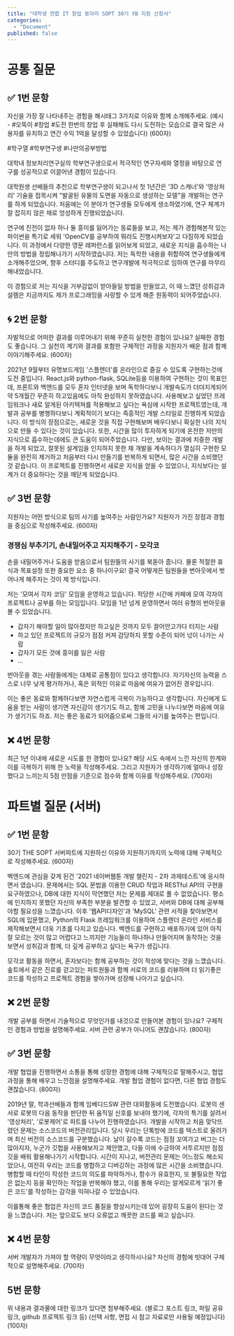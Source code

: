 ```yaml
---
title: "대학생 연합 IT 창업 동아리 SOPT 30기 YB 지원 신청서"
categories:
  - "Document"
published: false
---
```


# 공통 질문

## ✅ 1번 문항

자신을 가장 잘 나타내주는 경험을 해시태그 3가지로 이유와 함께 소개해주세요.
(예시 - #오뚝이 #창업 #도전
한번의 창업 후 실패해도 다시 도전하는 모습으로 결국 많은 사용자를 유치하고 연간 수익 1억을 달성할 수 있었습니다) (600자)


#학구열 #학부연구생 #나만의공부방법

대학내 정보처리연구실의 학부연구생으로서 적극적인 연구자세와 열정을 바탕으로 연구를 성공적으로 이끌어낸 경험이 있습니다.

대학원생 선배들의 추천으로 학부연구생이 되고나서 첫 1년간은 '3D 스캐너'와 '영상처리' 기술을 접목시켜 "발굴된 유물의 도면을 자동으로 생성하는 모델"을 개발하는 연구를 하게 되었습니다. 처음에는 이 분야가 연구생들 모두에게 생소하였기에, 연구 체계가 잘 잡히지 않은 채로 엉성하게 진행되었습니다.

연구에 진전이 없자 하나 둘 흥미를 잃어가는 동료들을 보고, 저는 제가 경험해본적 있는 파이썬을 특기로 세워 'OpenCV를 공부하여 뭐라도 진행시켜보자'고 다짐하게 되었습니다. 이 과정에서 다양한 영문 레퍼런스를 읽어보게 되었고, 새로운 지식을 흡수하는 나만의 방법을 정립해나가기 시작하였습니다. 저는 독학한 내용을 취합하여 연구생들에게 소개해주었으며, 향후 스터디를 주도하고 연구개발에 적극적으로 임하여 연구를 마무리해내었습니다.

이 경험으로 저는 지식을 거부감없이 받아들일 방법을 만들었고, 이 때 느꼈던 성취감과 설렘은 지금까지도 제가 프로그래밍을 사랑할 수 있게 해준 원동력이 되어주었습니다.


## 🌀 2번 문항

자발적으로 어떠한 결과를 이루어내기 위해 꾸준히 실천한 경험이 있나요? 실패한 경험도 좋습니다. 그 실천의 계기와 결과를 포함한 구체적인 과정을 지원자가 배운 점과 함께 이야기해주세요. (600자)


2021년 9월부터 유명보드게임 '스플렌더'를 온라인으로 즐길 수 있도록 구현하는것에 도전 중입니다. React.js와 python-flask, SQLite등을 이용하여 구현하는 것이 목표인데, 프론트와 백엔드를 모두 혼자 인터넷을 보며 독학하다보니 개발속도가 더뎌지게되어 약 5개월간 꾸준히 하고있음에도 아직 완성하지 못하였습니다. 사용해보고 싶었던 프레임워크나 새로 알게된 아키텍쳐를 적용해보고 싶다는 욕심에 시작한 프로젝트였는데, 개발과 공부를 병행하다보니 계획적이기 보다는 즉흥적인 개발 스타일로 진행하게 되었습니다. 이 방식의 장점으로는, 새로운 것을 직접 구현해보며 배우다보니 확실한 나의 지식으로 만들 수 있다는 것이 있습니다. 또한, 시간을 많이 투자하게 되기에 온전한 저만의 지식으로 흡수하는데에도 큰 도움이 되어주었습니다. 다만, 보이는 결과에 치중한 개발을 하게 되었고, 잘못된 설계임을 인지하지 못한 채 개발을 계속하다가 열심히 구현한 모듈을 완전히 제거하고 처음부터 다시 만들기를 반복하게 되면서, 많은 시간을 소비했던 것 같습니다.
이 프로젝트를 진행하면서 새로운 지식을 얻을 수 있었으나, 지식보다는 설계가 더 중요하다는 것을 깨닫게 되었습니다.


## ✅ 3번 문항

지원자는 어떤 방식으로 팀의 사기를 높여주는 사람인가요? 지원자가 가진 장점과 경험을 중심으로 작성해주세요. (600자)

### 경쟁심 부추기기, 손내밀어주고 지지해주기 - 모각코

손을 내밀어주거나 도움을 받음으로서 팀원들의 사기를 북돋아 줍니다. 물론 적절한 휴식과 목표설정 또한 중요한 요소 중 하나이구요!
결국 어떻게든 팀원들을 번아웃에서 벗어나게 해주자는 것이 제 방식입니다.

저는 '모여서 각자 코딩' 모임을 운영하고 있습니다. 적당한 시간에 카페에 모여 각자의 프로젝트나 공부를 하는 모임입니다.
모임을 1년 넘게 운영하면서 여러 유형의 번아웃을 볼 수 있었습니다.

* 갑자기 해야할 일이 많아졌지만 하고싶은 것까지 모두 끌어안고가다 터지는 사람
* 하고 있던 프로젝트의 규모가 점점 커져 감당하지 못할 수준이 되어 넋이 나가는 사람
* 갑자기 모든 것에 흥미를 잃은 사람
* ...

번아웃을 겪는 사람들에게는 대체로 공통점이 있다고 생각합니다.
자기자신의 능력을 스스로 너무 낮게 평가하거나, 혹은 외적인 이유로 마음에 여유가 없어진 경우입니다.

이는 좋은 동료와 함께하다보면 자연스럽게 극복이 가능하다고 생각합니다. 자신에게 도움을 받는 사람이 생기면 자신감이 생기기도 하고, 함께 고민을 나누다보면 마음에 여유가 생기기도 하죠. 저는 좋은 동료가 되어줌으로써 그들의 사기를 높여주는 편입니다.


## ❌ 4번 문항

최근 1년 이내에 새로운 시도를 한 경험이 있나요?
해당 시도 속에서 느낀 자신의 한계와 이를 극복하기 위해 한 노력을 작성해주세요. 그리고 지원자가 생각하기에 얼마나 성장했다고 느끼는지 5점 만점을 기준으로 점수와 함께 이유를 작성해주세요. (700자)

# 파트별 질문 (서버)

## ✅ 1번 문항

30기 THE SOPT 서버파트에 지원하신 이유와 지원하기까지의 노력에 대해 구체적으로 작성해주세요. (600자)


벡엔드에 관심을 갖게 된건 '2021 네이버웹툰 개발 챌린지 - 2차 과제테스트'에 응시하면서 였습니다. 문제에서는 SQL 문법을 이용한 CRUD 작업과 RESTful API의 구현을 요구하였으나, DB에 대한 지식이 막연했던 저는 문제를 제대로 풀 수 없었습니다. 평소에 인지하지 못했던 자신의 부족한 부분을 발견할 수 있었고, 서버와 DB에 대해 공부해야할 필요성을 느꼈습니다. 이후 '웹API디자인'과 'MySQL' 관련 서적을 찾아보면서 SQL에 입문했고, Python의 Flask 프레임워크를 이용하여 스플렌더 온라인 서비스를 제작해보면서 더욱 기초를 다지고 있습니다. 벡엔드를 구현하고 배포하기에 있어 아직 잘 모르는 것이 많고 어렵다고 느끼지만 기능들이 하나하나 만들어지며 동작하는 것을 보면서 성취감과 함께, 더 깊게 공부하고 싶다는 욕구가 생깁니다.

모각코 활동을 하면서, 혼자보다는 함께 공부하는 것이 적성에 맞다는 것을 느꼈습니다. 솦트에서 같은 진로를 걷고있는 파트원들과 함께 서로의 코드를 리뷰하며 더 읽기좋은 코드를 작성하고 프로젝트 경험을 쌓아가며 성장해 나아가고 싶습니다.


## ❌ 2번 문항

개발 공부를 하면서 기술적으로 무엇인가를 내것으로 만들어본 경험이 있나요? 구체적인 경험과 방법을 설명해주세요. 서버 관련 공부가 아니어도 괜찮습니다.  (800자)

## ✅ 3번 문항

개발 협업을 진행하면서 소통을 통해 성장한 경험에 대해 구체적으로 말해주시고, 협업 과정을 통해 배우고 느낀점을 설명해주세요. 개발 협업 경험이 없다면, 다른 협업 경험도 괜찮습니다. (800자)


2019년 말, 학과선배들과 함께 임베디드SW 관련 대외활동에 도전했습니다. 로봇의 센서로 로봇의 다음 동작을 판단한 뒤 움직일 신호를 보내야 했기에, 각자의 특기를 살려서 '영상처리', '로봇제어'로 파트를 나누어 진행하였습니다. 개발을 시작하고 처음 맞닥뜨렸던 문제는 소스코드의 버전관리입니다. 당시 우리는 단톡방에 코드를 텍스트로 올려가며 최신 버전의 소스코드를 구분했습니다. 날이 갈수록 코드는 점점 꼬여가고 버그는 더 많아지자, 누군가 깃헙을 사용해보자고 제안했고, 다들 이에 수긍하여 서투르지만 점점 깃을 배워 활용해나가기 시작합니다. 시간이 지나고, 버전관리 문제는 어느정도 해소되었으나, 여전히 우리는 코드를 병합하고 디버깅하는 과정에 많은 시간을 소비했습니다. 병합할 때 타인이 작성한 코드의 의도를 파악하거나, 함수가 유효한지, 또 불필요한 작업은 없는지 등을 확인하는 작업을 반복해야 했고, 이를 통해 우리는 알게모르게 '읽기 좋은 코드'를 작성하는 감각을 익혀나갈 수 있었습니다.

이를통해 좋은 협업은 자신의 코드 품질을 향상시키는데 있어 굉장히 도움이 된다는 것을 느꼈습니다. 저는 앞으로도 보다 오류없고 깨끗한 코드를 짜고 싶습니다.


## ❌ 4번 문항

서버 개발자가 가져야 할 역량이 무엇이라고 생각하시나요? 자신의 경험에 빗대어 구체적으로 설명해주세요. (700자)

## 5번 문항

위 내용과 결과물에 대한 링크가 있다면 첨부해주세요. (블로그 포스트 링크, 파일 공유 링크, github 프로젝트 링크 등) (선택 사항, 면접 시 참고 자료로만 사용될 예정입니다) (100자)
